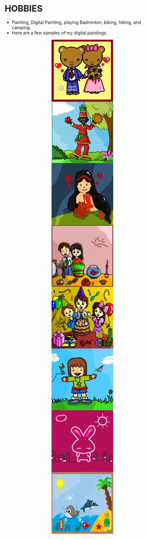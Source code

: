 HOBBIES
=======
* Painting, Digital Painting, playing Badminton, biking, hiking, and camping.
* Here are a few samples of my digital paintings.

<img src="images/011.jpg" alt="Sample Painting 1" height="200" width="200" style="margin:0 auto;display:block;" title="Sample Painting 1">
<img src="images/2.bmp" alt="Sample Painting 2" height="200" width="200" style="margin:0 auto;display:block;" title="Sample Painting 2">
<img src="images/3.bmp" alt="Sample Painting 3" height="200" width="200" style="margin:0 auto;display:block;" title="Sample Painting 3">
<img src="images/4.bmp" alt="Sample Painting 4" height="200" width="200" style="margin:0 auto;display:block;" title="Sample Painting 4">

<img src="images/5.bmp" alt="Sample Painting 5" height="200" width="200" style="margin:0 auto;display:block;" title="Sample Painting 5">
<img src="images/6.bmp" alt="Sample Painting 6" height="200" width="200" style="margin:0 auto;display:block;" title="Sample Painting 6">
<img src="images/7.bmp" alt="Sample Painting 7" height="200" width="200" style="margin:0 auto;display:block;" title="Sample Painting 7">
<img src="images/8.bmp" alt="Sample Painting 8" height="200" width="200" style="margin:0 auto;display:block;" title="Sample Painting 8">